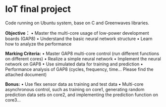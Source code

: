 # IoT final project

Code running on Ubuntu system, base on C and Greenwaves libraries.

**Objective：**
•	Master the multi-core usage of low-power development boards (GAP8)
•	Understand the basic neural network structure
•	Learn how to analyze the performance

**Marking Criteria:**
•	Master GAP8 multi-core control (run different functions on different cores)
•	Realize a simple neural network
•	Implement the neural network on GAP8
•	Use simulated data for training and prediction
•	Performance analysis of GAP8 (cycles, frequency, time… Please find the attached document)

**Bonus:** 
•	Use flex sensor data as training and test data 
•	Multi-core asynchronous control, such as training on core1, generating random prediction data sets on core2, and implementing the prediction function on core3...



